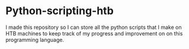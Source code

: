 # Python-scripting-htb

I made this repository so I can store all the python scripts that I make on HTB machines to keep track of my progress and improvement on
on this programming language.
